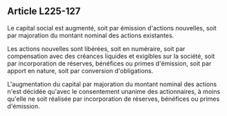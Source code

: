 Article L225-127
----
Le capital social est augmenté, soit par émission d'actions nouvelles, soit par
majoration du montant nominal des actions existantes.

Les actions nouvelles sont libérées, soit en numéraire, soit par compensation
avec des créances liquides et exigibles sur la société, soit par incorporation
de réserves, bénéfices ou primes d'émission, soit par apport en nature, soit par
conversion d'obligations.

L'augmentation du capital par majoration du montant nominal des actions n'est
décidée qu'avec le consentement unanime des actionnaires, à moins qu'elle ne
soit réalisée par incorporation de réserves, bénéfices ou primes d'émission.
